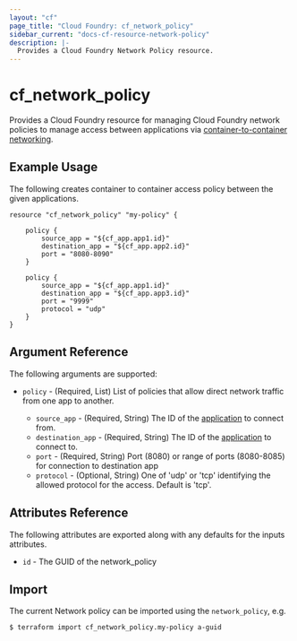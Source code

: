 ```yaml
---
layout: "cf"
page_title: "Cloud Foundry: cf_network_policy"
sidebar_current: "docs-cf-resource-network-policy"
description: |-
  Provides a Cloud Foundry Network Policy resource.
---
```


# cf\_network\_policy

Provides a Cloud Foundry resource for managing Cloud Foundry network policies to manage
access between applications via [container-to-container networking](https://docs.cloudfoundry.org/devguide/deploy-apps/cf-networking.html).


## Example Usage

The following creates container to container access policy between the given applications.

```hcl
resource "cf_network_policy" "my-policy" {

    policy {
        source_app = "${cf_app.app1.id}"
        destination_app = "${cf_app.app2.id}"
        port = "8080-8090"
    }

    policy {
        source_app = "${cf_app.app1.id}"
        destination_app = "${cf_app.app3.id}"
        port = "9999"
        protocol = "udp"
    }
}
```

## Argument Reference

The following arguments are supported:

- `policy` - (Required, List) List of policies that allow direct network traffic from one app to another.
  
  - `source_app` - (Required, String) The ID of the [application](/docs/providers/cf/r/app.html) to connect from.
  - `destination_app` - (Required, String) The ID of the [application](/docs/providers/cf/r/app.html) to connect to.
  - `port` - (Required, String) Port (8080) or range of ports (8080-8085) for connection to destination app
  - `protocol` - (Optional, String) One of 'udp' or 'tcp' identifying the allowed protocol for the access. Default is 'tcp'.

## Attributes Reference

The following attributes are exported along with any defaults for the inputs attributes.

* `id` - The GUID of the network_policy

## Import

The current Network policy can be imported using the `network_policy`, e.g.

```bash
$ terraform import cf_network_policy.my-policy a-guid
```
